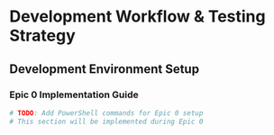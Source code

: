 # Development Workflow & Testing Strategy

## Development Environment Setup

### Epic 0 Implementation Guide

```powershell
# TODO: Add PowerShell commands for Epic 0 setup
# This section will be implemented during Epic 0
```
